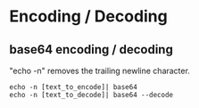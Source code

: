 # Encoding / Decoding

## base64 encoding / decoding
"echo -n" removes the trailing newline character.
```
echo -n [text_to_encode]| base64
echo -n [text_to_decode]| base64 --decode
```